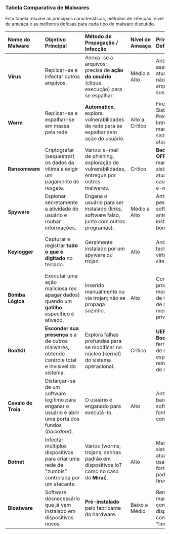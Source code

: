 ### **Tabela Comparativa de Malwares**

Esta tabela resume as principais características, métodos de infecção, nível de ameaça e as melhores defesas para cada tipo de malware discutido.

| Nome do Malware | Objetivo Principal | Método de Propagação / Infecção | Nível de Ameaça | Principal Defesa | Exemplo / Analogia |
| :--- | :--- | :--- | :--- | :--- | :--- |
| **Vírus** | Replicar-se e infectar outros arquivos. | Anexa-se a arquivos; precisa de **ação do usuário** (clique, execução) para se espalhar. | Médio a Alto | Antivírus com assinaturas atualizadas, não executar arquivos suspeitos. | Uma "gripe digital" que precisa de contato para passar adiante. |
| **Worm** | Replicar-se e espalhar-se em massa pela rede. | **Automático**, explora vulnerabilidades de rede para se espalhar sem ação do usuário. | Alto a Crítico | Firewall, Sistema de Prevenção de Intrusão (IPS), manter o sistema atualizado. | Um "incêndio florestal" que se alastra sozinho e rapidamente. |
| **Ransomware** | Criptografar (sequestrar) os dados da vítima e exigir um pagamento de resgate. | Vários: e-mail de phishing, exploração de vulnerabilidades, entregue por outros malwares. | Crítico | **Backups OFFLINE**, manter o sistema atualizado, cautela com e-mails. | Um "sequestrador digital" que aprisiona seus arquivos. |
| **Spyware** | Espionar secretamente a atividade do usuário e roubar informações. | Engana o usuário para ser instalado (links, software falso, junto com outros programas). | Médio a Alto | Antimalware, pesquisar softwares antes de instalar, ter um bom backup. | Um "detetive particular mal-intencionado" no seu PC. |
| **Keylogger** | Capturar e registrar **tudo o que é digitado** no teclado. | Geralmente instalado por um spyware ou trojan. | Alto | Antimalware, teclados virtuais em sites sensíveis. | Uma "câmera de segurança" apontada para o seu teclado. |
| **Bomba Lógica** | Executar uma ação maliciosa (ex: apagar dados) quando um **gatilho** específico é ativado. | Inserido manualmente ou via trojan; não se propaga sozinho. | Alto | Controle de processos, monitoramento de integridade de arquivos, menor privilégio. | Uma "bomba-relógio" esperando o momento certo para detonar. |
| **Rootkit** | **Esconder sua presença** e a de outros malwares, obtendo controle total e invisível do sistema. | Explora falhas profundas para se modificar no núcleo (kernel) do sistema operacional. | Crítico | **UEFI Secure Boot**, ferramentas de remoção específicas, reinstalação do sistema. | Um "invasor com uma capa da invisibilidade". |
| **Cavalo de Troia** | Disfarçar-se de um software legítimo para enganar o usuário e abrir uma porta dos fundos (*backdoor*). | O usuário é enganado para executá-lo. | Alto | Antivírus, não baixar software de fontes não confiáveis. | O clássico "Presente de Grego". |
| **Botnet** | Infectar múltiplos dispositivos para criar uma rede de "zumbis" controlada por um atacante. | Vários (worms, trojans, senhas padrão em dispositivos IoT como no caso do **Mirai**). | Alto | Manter sistemas atualizados, usar senhas fortes (não padrão), firewall. | Um "exército de zumbis" controlado por um mestre. |
| **Bloatware** | Software desnecessário que já vem instalado em dispositivos novos. | **Pré-instalado** pelo fabricante do hardware. | Baixo a Médio | Remoção manual, comprar dispositivos com sistema "limpo". | Os "brindes indesejados" que vêm na mala do seu PC novo. |